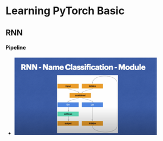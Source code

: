 # Learning PyTorch Basic
## RNN
#### Pipeline
* <img src="https://raw.githubusercontent.com/TheLissandra1/Nest-of-Lisa/master/ImageLinks/9UXR%25%25BV0LJ%7DAQVMHG%40_A4V.png" width="80%">
